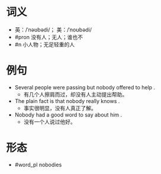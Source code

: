 # 词义
- 英：/ˈnəʊbədi/； 美：/ˈnoʊbədi/
- #pron 没有人；无人；谁也不
- #n 小人物；无足轻重的人
# 例句
- Several people were passing but nobody offered to help .
	- 有几个人擦肩而过，却没有人主动提出帮助。
- The plain fact is that nobody really knows .
	- 事实很明显，没有人真正了解。
- Nobody had a good word to say about him .
	- 没有一个人说过他好。
# 形态
- #word_pl nobodies
